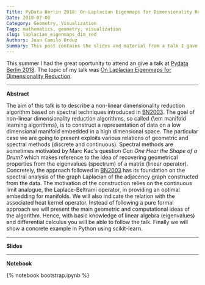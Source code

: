 ```yaml
---
Title: PyData Berlin 2018: On Laplacian Eigenmaps for Dimensionality Reduction
Date: 2018-07-08
Category: Geometry, Visualization
Tags: mathematics, geometry, visualization
slug: laplacian_eigenmaps_dim_red
Authors: Juan Camilo Orduz
Summary: This post contains the slides and material from a talk I gave at PyData Berlin 2018.
---
```


This summer I had the great oportunity to attend an give a talk at [Pydata Berlin 2018](https://pydata.org/berlin2018/). The topic of my talk was [On Laplacian Eigenmaps for Dimensionality Reduction](https://pydata.org/berlin2018/schedule/presentation/33/). 

---

**Abstract**

The aim of this talk is to describe a non-linear dimensionality reduction algorithm based on spectral techniques introduced in [BN2003](http://web.cse.ohio-state.edu/~belkin.8/papers/LEM_NC_03.pdf). The goal of non-linear dimensionality reduction algorithms, so called {\em manifold learning algorithms}, is to construct a representation of data on a low dimensional manifold embedded in a high dimensional space. The particular case we are going to present exploits various relations of geometric and spectral methods (discrete and continuous). Spectral methods are sometimes motivated by Marc Kac's question  *Can One Hear the Shape of a Drum?* which makes reference to the idea of recovering geometrical properties from the eigenvalues (spectrum) of a matrix (linear operator). Concretely, the approach followed in [BN2003](http://web.cse.ohio-state.edu/~belkin.8/papers/LEM_NC_03.pdf) has its foundation on the spectral analysis of the graph Laplacian of the adjacency graph constructed from the data. The motivation of the construction relies on the continuous limit analogue, the Laplace-Beltrami operator, in providing an optimal embedding for manifolds. We will also indicate the relation with the associated heat kernel operator. Instead of following a pure formal approach we will present the main geometric and computational ideas of the algorithm. Hence, with basic knowledge of linear algebra (eigenvalues) and differential calculus you will be able to follow the talk. Finally we will show a concrete example in Python using scikit-learn.

---

**Slides**

---

**Notebook**

{% notebook bootstrap.ipynb %}


